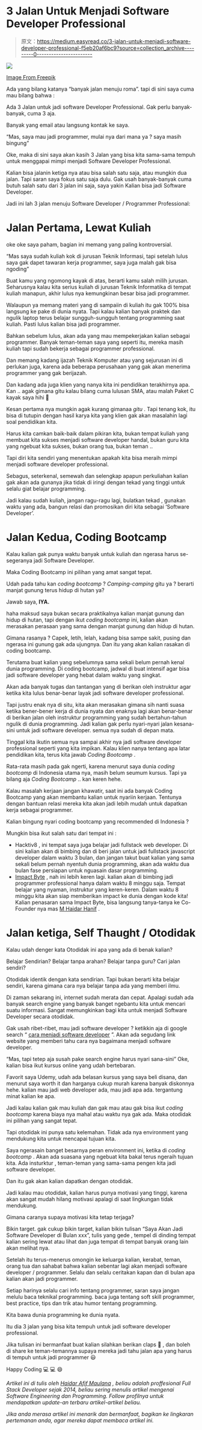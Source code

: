 # 3 Jalan Untuk Menjadi Software Developer Professional

> 原文：<https://medium.easyread.co/3-jalan-untuk-menjadi-software-developer-professional-f5eb20af6bc9?source=collection_archive---------0----------------------->

![](img/fe2bdab92843b97814f3fc6870840bb7.png)

[Image From Freepik](https://www.freepik.com/free-photo/young-man-traveler-with-backpack-relaxing-outdoor_1211689.htm)

Ada yang bilang katanya “banyak jalan menuju roma”. tapi di sini saya cuma mau bilang bahwa :

Ada 3 Jalan untuk jadi software Developer Professional. Gak perlu banyak-banyak, cuma 3 aja.

Banyak yang email atau langsung kontak ke saya.

“Mas, saya mau jadi programmer, mulai nya dari mana ya ? saya masih bingung”

Oke, maka di sini saya akan kasih 3 Jalan yang bisa kita sama-sama tempuh untuk menggapai mimpi menjadi Software Developer Professional.

Kalian bisa jalanin ketiga nya atau bisa salah satu saja, atau mungkin dua jalan. Tapi saran saya fokus satu saja dulu. Gak usah banyak-banyak cuma butuh salah satu dari 3 jalan ini saja, saya yakin Kalian bisa jadi Software Developer.

Jadi ini lah 3 jalan menuju Software Developer / Programmer Professional:

# Jalan Pertama, Lewat Kuliah

oke oke saya paham, bagian ini memang yang paling kontroversial.

“Mas saya sudah kuliah kok di jurusan Teknik Informasi, tapi setelah lulus saya gak dapet tawaran kerja programmer, saya juga malah gak bisa ngoding”

Buat kamu yang ngomong kayak di atas, berarti kamu salah milih jurusan. Seharusnya kalau kita serius kuliah di jurusan Teknik Informatika di tempat kuliah manapun, akhir lulus nya kemungkinan besar bisa jadi programmer.

Walaupun ya memang materi yang di sampaiin di kuliah itu gak 100% bisa langsung ke pake di dunia nyata. Tapi kalau kalian banyak praktek dan ngulik laptop terus belajar sungguh-sungguh tentang programming saat kuliah. Pasti lulus kalian bisa jadi programmer.

Bahkan sebelum lulus, akan ada yang mau mempekerjakan kalian sebagai programmer. Banyak teman-teman saya yang seperti itu, mereka masih kuliah tapi sudah bekerja sebagai programmer professional.

Dan memang kadang ijazah Teknik Komputer atau yang sejurusan ini di perlukan juga, karena ada beberapa perusahaan yang gak akan menerima programmer yang gak berijazah.

Dan kadang ada juga klien yang nanya kita ini pendidikan terakhirnya apa. Kan .. agak gimana gitu kalau bilang cuma lulusan SMA, atau malah Paket C kayak saya hihi 😬

Kesan pertama nya mungkin agak kurang gimanaa *gitu* . Tapi tenang kok, itu bisa di tutupin dengan hasil karya kita yang klien gak akan masalahin lagi soal pendidikan kita.

Harus kita camkan baik-baik dalam pikiran kita, bukan tempat kuliah yang membuat kita sukses menjadi software developer handal, bukan guru kita yang ngebuat kita sukses, bukan orang tua, bukan teman ..

Tapi diri kita sendiri yang menentukan apakah kita bisa meraih mimpi menjadi software developer professional.

Sebagus, seterkenal, semewah dan selengkap apapun perkuliahan kalian gak akan ada gunanya jika tidak di iringi dengan tekad yang tinggi untuk selalu giat belajar programming.

Jadi kalau sudah kuliah, jangan ragu-ragu lagi, bulatkan tekad , gunakan waktu yang ada, bangun relasi dan promosikan diri kita sebagai ‘Software Developer’.

# Jalan Kedua, Coding Bootcamp

Kalau kalian gak punya waktu banyak untuk kuliah dan ngerasa harus se-segeranya jadi Software Developer.

Maka Coding Bootcamp ini pilihan yang amat sangat tepat.

Udah pada tahu kan *coding* *bootcamp* ? *Camping-camping* gitu ya ? berarti manjat gunung terus hidup di hutan ya?

Jawab saya, **IYA.**

haha maksud saya bukan secara praktikalnya kalian manjat gunung dan hidup di hutan, tapi dengan ikut *coding bootcamp* ini, kalian akan merasakan perasaan yang sama dengan manjat gunung dan hidup di hutan.

Gimana rasanya ? Capek, letih, lelah, kadang bisa sampe sakit, pusing dan ngerasa ini gunung gak ada ujungnya. Dan itu yang akan kalian rasakan di coding bootcamp.

Terutama buat kalian yang sebelumnya sama sekali belum pernah kenal dunia programming. Di coding bootcamp, jadwal di buat intensif agar bisa jadi software developer yang hebat dalam waktu yang singkat.

Akan ada banyak tugas dan tantangan yang di berikan oleh instruktur agar ketika kita lulus benar-benar layak jadi software developer professional.

Tapi justru enak nya di situ, kita akan merasakan gimana sih nanti suasa ketika bener-bener kerja di dunia nyata dan enaknya lagi akan benar-benar di berikan jalan oleh instruktur programming yang sudah bertahun-tahun ngulik di dunia programming. Jadi kalian gak perlu nyari-nyari jalan kesana-sini untuk jadi software developer. semua nya sudah di depan mata.

Tinggal kita ikutin semua nya sampai akhir nya jadi software developer professional seperti yang kita impikan. Kalau klien nanya tentang apa latar pendidikan kita, terus kita jawab *Coding Bootcamp* .

Rata-rata masih pada gak ngerti, karena menurut saya dunia *coding bootcamp* di Indonesia utama nya, masih belum seumum kursus. Tapi ya bilang aja *Coding Bootcamp* .. kan keren hehe.

Kalau masalah kerjaan jangan khawatir, saat ini ada banyak Coding Bootcamp yang akan membantu kalian untuk nyariin kerjaan. Tentunya dengan bantuan relasi mereka kita akan jadi lebih mudah untuk dapatkan kerja sebagai programmer.

Kalian bingung nyari coding bootcamp yang recommended di Indonesia ?

Mungkin bisa ikut salah satu dari tempat ini :

*   Hacktiv8 , ini tempat saya juga belajar jadi fullstack web developer. Di sini kalian akan di bimbing dan di beri jalan untuk jadi fullstack javascript developer dalam waktu 3 bulan, dan jangan takut buat kalian yang sama sekali belum pernah nyentuh dunia programming, akan ada waktu dua bulan fase persiapan untuk nguasain dasar programming.
*   [Impact Byte](https://impactbyte.com/) , nah ini lebih keren lagi. kalian akan di bimbing jadi programmer professional hanya dalam waktu 8 minggu saja. Tempat belajar yang nyaman, instruktur yang keren-keren. Dalam waktu 8 minggu kita akan siap memberikan impact ke dunia dengan kode kita! Kalian penasaran sama Impact Byte, bisa langsung tanya-tanya ke Co-Founder nya mas [M Haidar Hanif](https://medium.com/u/1868afd126ec?source=post_page-----f5eb20af6bc9--------------------------------) .

# Jalan ketiga, Self Thaught / Otodidak

Kalau udah denger kata Otodidak ini apa yang ada di benak kalian?

Belajar Sendirian? Belajar tanpa arahan? Belajar tanpa guru? Cari jalan sendiri?

Otodidak identik dengan kata sendirian. Tapi bukan berarti kita belajar sendiri, karena gimana cara nya belajar tanpa ada yang memberi ilmu.

Di zaman sekarang ini, internet sudah merata dan cepat. Apalagi sudah ada banyak search engine yang banyak banget ngebantu kita untuk mencari suatu informasi. Sangat memungkinkan bagi kita untuk menjadi Software Developer secara otodidak.

Gak usah ribet-ribet, mau jadi software developer ? ketikkin aja di google search “ [cara menjadi software developer](https://medium.com/@haidarafifmaulana/bagaimana-memulai-karir-sebagai-software-developer-a54a8e576cde) ”. Akan ada segudang link website yang memberi tahu cara nya bagaimana menjadi software developer.

“Mas, tapi tetep aja susah pake search engine harus nyari sana-sini” Oke, kalian bisa ikut kursus online yang udah bertebaran.

Favorit saya Udemy, udah ada belasan kursus yang saya beli disana, dan menurut saya worth it dan harganya cukup murah karena banyak diskonnya hehe. kalian mau jadi web developer ada, mau jadi apa ada. tergantung minat kalian ke apa.

Jadi kalau kalian gak mau kuliah dan gak mau atau gak bisa ikut *coding bootcamp* karena biaya nya mahal atau waktu nya gak ada. Maka otodidak ini pilihan yang sangat tepat.

Tapi otodidak ini punya satu kelemahan. Tidak ada nya environment yang mendukung kita untuk mencapai tujuan kita.

Saya ngerasain banget besarnya peran environment ini, ketika di *coding bootcamp* . Akan ada suasana yang ngebuat kita bakal terus ngeraih tujuan kita. Ada insturktur , teman-teman yang sama-sama pengen kita jadi software developer.

Dan itu gak akan kalian dapatkan dengan otodidak.

Jadi kalau mau otodidak, kalian harus punya motivasi yang tinggi, karena akan sangat mudah hilang motivasi apalagi di saat lingkungan tidak mendukung.

Gimana caranya supaya motivasi kita tetap terjaga?

Bikin target. gak cukup bikin target, kalian bikin tulisan “Saya Akan Jadi Software Developer di Bulan xxx”, tulis yang gede , tempel di dinding tempat kalian sering lewat atau lihat dan juga tempat di tempat banyak orang lain akan melihat nya.

Setelah itu terus-menerus omongin ke keluarga kalian, kerabat, teman, orang tua dan sahabat bahwa kalian sebentar lagi akan menjadi software developer / programmer. Selalu dan selalu ceritakan kapan dan di bulan apa kalian akan jadi programmer.

Setiap harinya selalu cari info tentang programmer, saran saya jangan melulu baca teknikal programming. baca juga tentang soft skill programmer, best practice, tips dan trik atau humor tentang programming.

Kita bawa dunia programming ke dunia nyata.

Itu dia 3 jalan yang bisa kita tempuh untuk jadi software developer professional.

Jika tulisan ini bermanfaat buat kalian silahkan berikan claps 👏 , dan boleh di share ke teman-temannya supaya mereka jadi tahu jalan apa yang harus di tempuh untuk jadi programmer 😃

Happy Coding 💻 💻 😄

*Artikel ini di tulis oleh* [*Haidar Afif Maulana*](https://medium.com/u/631846fabf4?source=post_page-----f5eb20af6bc9--------------------------------) *, beliau adalah proffesional Full Stack Developer sejak 2014, beliau sering menulis artikel mengenai Software Engineering dan Programming. Follow profilnya untuk mendapatkan update-an terbaru artikel-artikel beliau.*

*Jika anda merasa artikel ini menarik dan bermanfaat, bagikan ke lingkaran pertemanan anda, agar mereka dapat membaca artikel ini.*